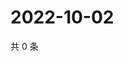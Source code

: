 # 2022-10-02

共 0 条

<!-- BEGIN WEIBO -->
<!-- 最后更新时间 Sun Oct 02 2022 22:18:12 GMT+0800 (China Standard Time) -->

<!-- END WEIBO -->
